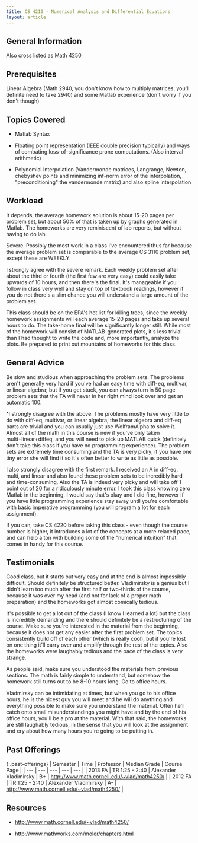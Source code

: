 ```yaml
---
title: CS 4210 - Numerical Analysis and Differential Equations
layout: article
---
```


## General Information

Also cross listed as Math 4250

## Prerequisites

Linear Algebra (Math 2940, you don't know how to multiply matrices, you'll definite need to take 2940) and some Matlab experience (don't worry if you don't though)

## Topics Covered

 - Matlab Syntax

 - Floating point representation (IEEE double precision typically) and ways of combating loss-of-significance prone computations. (Also interval arithmetic)

 - Polynomial Interpolation (Vandermonde matrices, Langrange, Newton, chebyshev points and minimizing inf-norm error of the interpolation, "preconditioning" the vandermonde matrix) and also spline interpolation

## Workload

It depends, the average homework solution is about 15-20 pages per problem set, but about 50% of that is taken up by graphs generated in Matlab. The homeworks are very reminiscent of lab reports, but without having to do lab.

Severe. Possibly the most work in a class I've encountered thus far because the average problem set is comparable to the average CS 3110 problem set, except these are WEEKLY.

I strongly agree with the severe remark. Each weekly problem set after about the third or fourth (the first few are very easy) could easily take upwards of 10 hours, and then there's the final. It's manageable if you follow in class very well and stay on top of textbook readings, however if you do not there's a slim chance you will understand a large amount of the problem set.

This class should be on the EPA's hot list for killing trees, since the weekly homework assignments will each average 15-20 pages and take up several hours to do. The take-home final will be significantly longer still. While most of the homework will consist of MATLAB-generated plots, it's less trivial than I had thought to write the code and, more importantly, analyze the plots. Be prepared to print out mountains of homeworks for this class.

## General Advice

Be slow and studious when approaching the problem sets. The problems aren't generally very hard if you've had an easy time with diff-eq, multivar, or linear algebra; but if you get stuck, you can always turn in 50 page problem sets that the TA will never in her right mind look over and get an automatic 100.

^I strongly disagree with the above. The problems mostly have very little to do with diff-eq, multivar, or linear algebra; the linear algebra and diff-eq parts are trivial and you can usually just use WolframAlpha to solve it. Almost all of the math in this course is new if you've only taken multi+linear+diffeq, and you will need to pick up MATLAB quick (definitely don't take this class if you have no programming experience). The problem sets are extremely time consuming and the TA is very picky; if you have one tiny error she will find it so it's often better to write as little as possible.

I also strongly disagree with the first remark. I received an A in diff-eq, multi, and linear and also found these problem sets to be incredibly hard and time-consuming. Also the TA is indeed very picky and will take off 1 point out of 20 for a ridiculously minute error. I took this class knowing zero Matlab in the beginning, I would say that's okay and I did fine, however if you have little programming experience stay away until you're comfortable with basic imperative programming (you will program a lot for each assignment).

If you can, take CS 4220 before taking this class - even though the course number is higher, it introduces a lot of the concepts at a more relaxed pace, and can help a ton with building some of the "numerical intuition" that comes in handy for this course.

## Testimonials

Good class, but it starts out very easy and at the end is almost impossibly difficult. Should definitely be structured better. Vladimirsky is a genius but I didn't learn too much after the first half or two-thirds of the course, because it was over my head (and not for lack of a proper math preparation) and the homeworks got almost comically tedious.

It's possible to get a lot out of the class (I know I learned a lot) but the class is incredibly demanding and there should definitely be a restructuring of the course. Make sure you're interested in the material from the beginning, because it does not get any easier after the first problem set. The topics consistently build off of each other (which is really cool), but if you're lost on one thing it'll carry over and amplify through the rest of the topics. Also the homeworks were laughably tedious and the pace of the class is very strange.

As people said, make sure you understood the materials from previous sections. The math is fairly simple to understand, but somehow the homework still turns out to be 8-10 hours long. Go to office hours.

Vladmirsky can be intimidating at times, but when you go to his office hours, he is the nicest guy you will meet and he will do anything and everything possible to make sure you understand the material. Often he'll catch onto small misunderstandings you might have and by the end of his office hours, you'll be a pro at the material. With that said, the homeworks are still laughably tedious, in the sense that you will look at the assignment and cry about how many hours you're going to be putting in.

## Past Offerings

{:.past-offerings}
| Semester | Time | Professor | Median Grade | Course Page |
| --- | --- | --- | --- | --- |
| 2013 FA | TR 1:25 - 2:40 | Alexander Vladimirsky | B+ | http://www.math.cornell.edu/~vlad/math4250/ |
| 2012 FA | TR 1:25 - 2:40 | Alexander Vladimirsky | A- | http://www.math.cornell.edu/~vlad/math4250/ |

## Resources

- <http://www.math.cornell.edu/~vlad/math4250/>

- <http://www.mathworks.com/moler/chapters.html>